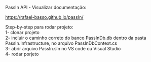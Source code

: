 PassIn API - Visualizar documentação:

https://rafael-basso.github.io/passIn/

Step-by-step para rodar projeto:  
1- clonar projeto  
2- incluir o caminho correto do banco PassInDb.db dentro da pasta PassIn.Infrastructure, no arquivo PassInDbContext.cs   
3- abrir arquivo PassIn.sln no VS code ou Visual Studio  
4- rodar porjeto
